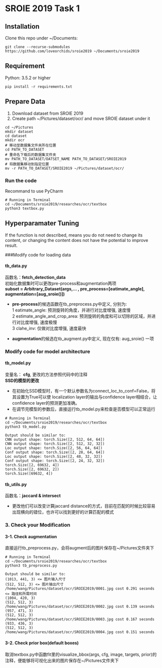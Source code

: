 # SROIE 2019 Task 1


## Installation
Clone this repo under ~/Documents:
```
git clone --recurse-submodules https://github.com/loveorchids/sroie2019 ~/Documents/sroie2019
```

## Requirement
Python:  3.5.2 or higher
```
pip install -r requirements.txt
```


## Prepare Data
1. Download dataset from SROIE 2019
2. Create path ~/Pictures/dataset/ocr/ and move SROIE dataset under it
```
cd ~/Pictures
mkdir dataset
cd dataset
mkdir ocr
# 移动至数据集文件夹所在位置
cd PATH_TO_DATASET
# 重命名下载后的数据集文件夹
mv PATH_TO_DATASET/DATSET_NAME PATH_TO_DATASET/SROIE2019
# 将数据集移动到指定位置
mv -r PATH_TO_DATASET/SROIE2019 ~/Pictures/dataset/ocr/
```

### Run the code
Recommand to use PyCharm
```
# Running in Terminal
cd ~/Documents/sroie2019/researches/ocr/textbox
python3 textbox.py
```

## Hyperparamater Tuning
If the function is not described, means you do not need to change its content, or changing the content does not have the potential to improve result.

###Modify code for loading data 
#### tb_data.py
函数名：**fetch_detection_data**<br>
初始化数据集时可以更改pre-process和augmentation两项<br>
**subset = Arbitrary_Dataset(args,... , pre_process=[eatimate_angle], augmentation=[aug_sroie()])**<br>
* **pre-process**的候选函数在tb_preprocess.py中定义, 分别为: <br>
1 eatimate_angle: 预测旋转的角度，并进行对比度增强, 速度慢<br>
2 estimate_angle_and_crop_area: 预测旋转的角度和可以切除的区域，并进行对比度增强, 速度极慢<br>
3 clahe_inv: 仅做对比度增强, 速度最快<br>

* **augmentation**的候选在tb_augment.py中定义, 现在仅有: aug_sroie() 一项<br>


### Modify code for model architecture
#### tb_model.py

变量名：
**cfg**, 更改的方法参照代码中的注释<br>
**SSD的模型的更改**<br>
* 在初始化SSD模型时，有一个默认参数名为connect_loc_to_conf=False，将其设置为True可以使
localization layer的输出与confidence layer相结合，让confidence layer的预测更加准确。
* 在调节完模型的参数后，直接运行tb_model.py来检查是否模型可以正常运行
```
# Running in Terminal
cd ~/Documents/sroie2019/researches/ocr/textbox
python3 tb_model.py

Output should be similar to: 
CNN output shape: torch.Size([2, 512, 64, 64])
CNN output shape: torch.Size([2, 512, 32, 32])
Loc output shape: torch.Size([2, 56, 64, 64])
Conf output shape: torch.Size([2, 28, 64, 64])
Loc output shape: torch.Size([2, 48, 32, 32])
Conf output shape: torch.Size([2, 24, 32, 32])
torch.Size([2, 69632, 4])
torch.Size([2, 69632, 2])
torch.Size([69632, 4])
```

#### tb_utils.py
函数名：**jaccard & intersect**<br>
* 更改他们可以改变计算jaccard distance的方式，目前在匹配的时候比较容易出现横向的错位，也许可以找到更好的计算匹配的模式

### 3. Check your Modification
#### 3-1. Check augmentation
直接运行tb_preprocess.py，会将augment后的图片保存在~/Pictures文件夹下
```
# Running in Terminal
cd ~/Documents/sroie2019/researches/ocr/textbox
python3 tb_preprocess.py

Output should be similar to: 
(1013, 441, 3) <= 图片输入尺寸
(512, 512, 3) <= 图片输出尺寸
/home/wang/Pictures/dataset/ocr/SROIE2019/0001.jpg cost 0.291 seconds <= 路径和所需时间
(1004, 420, 3)
(512, 512, 3)
/home/wang/Pictures/dataset/ocr/SROIE2019/0002.jpg cost 0.139 seconds
(957, 471, 3)
(512, 512, 3)
/home/wang/Pictures/dataset/ocr/SROIE2019/0003.jpg cost 0.167 seconds
(933, 436, 3)
(512, 512, 3)
/home/wang/Pictures/dataset/ocr/SROIE2019/0004.jpg cost 0.151 seconds
```

#### 3-2. Check prior box(default boxes)
取消textbox.py中函数fit里的visualize_bbox(args, cfg, image, targets, prior)的注释，便能够将可视化出来的图片保存在~/Pictures文件夹下




